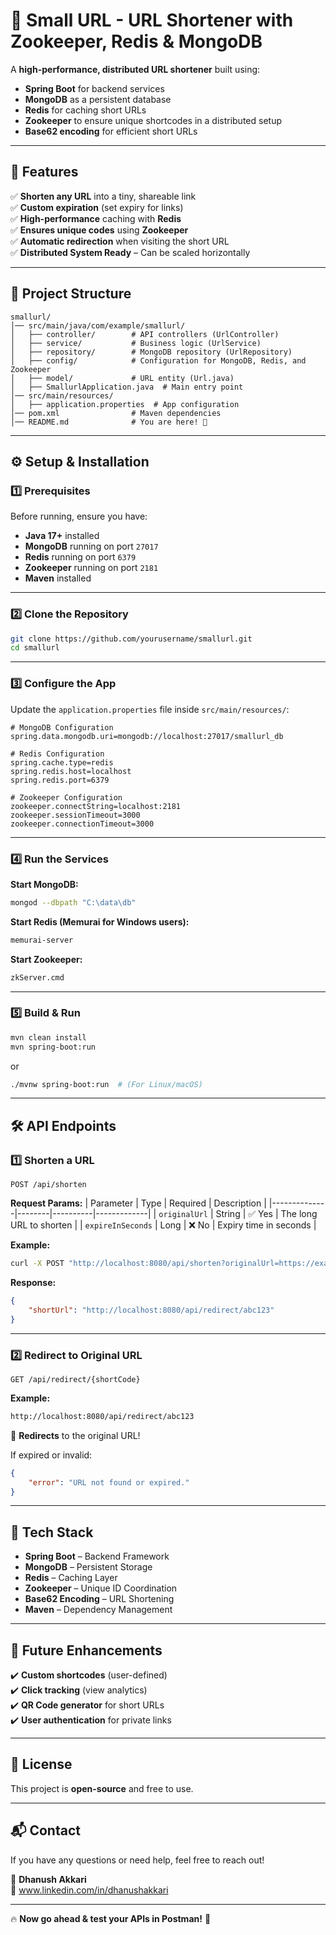 # 🚀 Small URL - URL Shortener with Zookeeper, Redis & MongoDB

A **high-performance, distributed URL shortener** built using:
- **Spring Boot** for backend services
- **MongoDB** as a persistent database
- **Redis** for caching short URLs
- **Zookeeper** to ensure unique shortcodes in a distributed setup
- **Base62 encoding** for efficient short URLs

---

## 📌 Features
✅ **Shorten any URL** into a tiny, shareable link  
✅ **Custom expiration** (set expiry for links)  
✅ **High-performance** caching with **Redis**  
✅ **Ensures unique codes** using **Zookeeper**  
✅ **Automatic redirection** when visiting the short URL  
✅ **Distributed System Ready** – Can be scaled horizontally  

---

## 📁 Project Structure
```
smallurl/
│── src/main/java/com/example/smallurl/
│   ├── controller/        # API controllers (UrlController)
│   ├── service/           # Business logic (UrlService)
│   ├── repository/        # MongoDB repository (UrlRepository)
│   ├── config/            # Configuration for MongoDB, Redis, and Zookeeper
│   ├── model/             # URL entity (Url.java)
│   ├── SmallurlApplication.java  # Main entry point
│── src/main/resources/
│   ├── application.properties  # App configuration
│── pom.xml                # Maven dependencies
│── README.md              # You are here! 📌
```

---

## ⚙️ Setup & Installation

### 1️⃣ Prerequisites
Before running, ensure you have:
- **Java 17+** installed
- **MongoDB** running on port `27017`
- **Redis** running on port `6379`
- **Zookeeper** running on port `2181`
- **Maven** installed

---

### 2️⃣ Clone the Repository
```sh
git clone https://github.com/yourusername/smallurl.git
cd smallurl
```

---

### 3️⃣ Configure the App
Update the `application.properties` file inside `src/main/resources/`:

```properties
# MongoDB Configuration
spring.data.mongodb.uri=mongodb://localhost:27017/smallurl_db

# Redis Configuration
spring.cache.type=redis
spring.redis.host=localhost
spring.redis.port=6379

# Zookeeper Configuration
zookeeper.connectString=localhost:2181
zookeeper.sessionTimeout=3000
zookeeper.connectionTimeout=3000
```

---

### 4️⃣ Run the Services
**Start MongoDB:**
```sh
mongod --dbpath "C:\data\db"
```

**Start Redis (Memurai for Windows users):**
```sh
memurai-server
```

**Start Zookeeper:**
```sh
zkServer.cmd
```

---

### 5️⃣ Build & Run
```sh
mvn clean install
mvn spring-boot:run
```
or
```sh
./mvnw spring-boot:run  # (For Linux/macOS)
```

---

## 🛠️ API Endpoints

### 1️⃣ Shorten a URL
```http
POST /api/shorten
```
**Request Params:**
| Parameter     | Type   | Required | Description |
|--------------|--------|----------|-------------|
| `originalUrl` | String | ✅ Yes | The long URL to shorten |
| `expireInSeconds` | Long | ❌ No | Expiry time in seconds |

**Example:**
```sh
curl -X POST "http://localhost:8080/api/shorten?originalUrl=https://example.com&expireInSeconds=3600"
```
**Response:**
```json
{
    "shortUrl": "http://localhost:8080/api/redirect/abc123"
}
```

---

### 2️⃣ Redirect to Original URL
```http
GET /api/redirect/{shortCode}
```
**Example:**  
```sh
http://localhost:8080/api/redirect/abc123
```
🔄 **Redirects** to the original URL!

If expired or invalid:
```json
{
    "error": "URL not found or expired."
}
```

---

## 📜 Tech Stack
- **Spring Boot** – Backend Framework
- **MongoDB** – Persistent Storage
- **Redis** – Caching Layer
- **Zookeeper** – Unique ID Coordination
- **Base62 Encoding** – URL Shortening
- **Maven** – Dependency Management

---

## 📌 Future Enhancements
✔️ **Custom shortcodes** (user-defined)  
✔️ **Click tracking** (view analytics)  
✔️ **QR Code generator** for short URLs  
✔️ **User authentication** for private links  

---

## 📝 License
This project is **open-source** and free to use.

---

## 📬 Contact
If you have any questions or need help, feel free to reach out!  

👤 **Dhanush Akkari**  
🔗 www.linkedin.com/in/dhanushakkari

---

🔥 **Now go ahead & test your APIs in Postman!** 🚀

